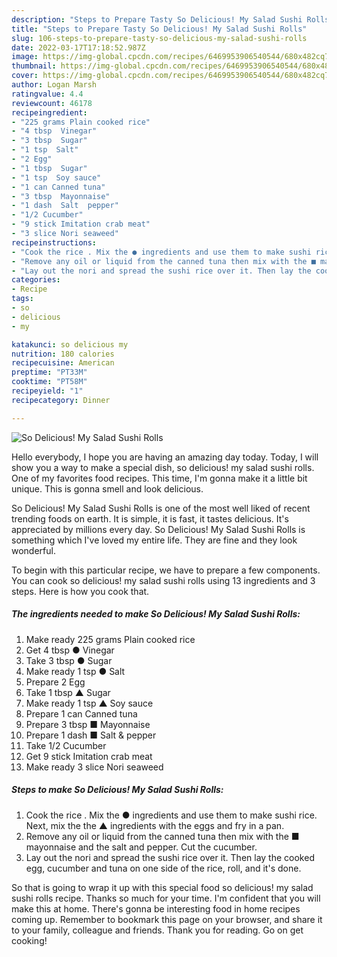 ```yaml
---
description: "Steps to Prepare Tasty So Delicious! My Salad Sushi Rolls"
title: "Steps to Prepare Tasty So Delicious! My Salad Sushi Rolls"
slug: 106-steps-to-prepare-tasty-so-delicious-my-salad-sushi-rolls
date: 2022-03-17T17:18:52.987Z
image: https://img-global.cpcdn.com/recipes/6469953906540544/680x482cq70/so-delicious-my-salad-sushi-rolls-recipe-main-photo.jpg
thumbnail: https://img-global.cpcdn.com/recipes/6469953906540544/680x482cq70/so-delicious-my-salad-sushi-rolls-recipe-main-photo.jpg
cover: https://img-global.cpcdn.com/recipes/6469953906540544/680x482cq70/so-delicious-my-salad-sushi-rolls-recipe-main-photo.jpg
author: Logan Marsh
ratingvalue: 4.4
reviewcount: 46178
recipeingredient:
- "225 grams Plain cooked rice"
- "4 tbsp  Vinegar"
- "3 tbsp  Sugar"
- "1 tsp  Salt"
- "2 Egg"
- "1 tbsp  Sugar"
- "1 tsp  Soy sauce"
- "1 can Canned tuna"
- "3 tbsp  Mayonnaise"
- "1 dash  Salt  pepper"
- "1/2 Cucumber"
- "9 stick Imitation crab meat"
- "3 slice Nori seaweed"
recipeinstructions:
- "Cook the rice . Mix the ● ingredients and use them to make sushi rice. Next, mix the the ▲ ingredients with the eggs and fry in a pan."
- "Remove any oil or liquid from the canned tuna then mix with the ■ mayonnaise and the salt and pepper. Cut the cucumber."
- "Lay out the nori and spread the sushi rice over it. Then lay the cooked egg, cucumber and tuna on one side of the rice, roll, and it&#39;s done."
categories:
- Recipe
tags:
- so
- delicious
- my

katakunci: so delicious my 
nutrition: 180 calories
recipecuisine: American
preptime: "PT33M"
cooktime: "PT58M"
recipeyield: "1"
recipecategory: Dinner

---
```



![So Delicious! My Salad Sushi Rolls](https://img-global.cpcdn.com/recipes/6469953906540544/680x482cq70/so-delicious-my-salad-sushi-rolls-recipe-main-photo.jpg)

Hello everybody, I hope you are having an amazing day today. Today, I will show you a way to make a special dish, so delicious! my salad sushi rolls. One of my favorites food recipes. This time, I'm gonna make it a little bit unique. This is gonna smell and look delicious.



So Delicious! My Salad Sushi Rolls is one of the most well liked of recent trending foods on earth. It is simple, it is fast, it tastes delicious. It's appreciated by millions every day. So Delicious! My Salad Sushi Rolls is something which I've loved my entire life. They are fine and they look wonderful.


To begin with this particular recipe, we have to prepare a few components. You can cook so delicious! my salad sushi rolls using 13 ingredients and 3 steps. Here is how you cook that.

<!--inarticleads1-->

##### The ingredients needed to make So Delicious! My Salad Sushi Rolls:

1. Make ready 225 grams Plain cooked rice
1. Get 4 tbsp ● Vinegar
1. Take 3 tbsp ● Sugar
1. Make ready 1 tsp ● Salt
1. Prepare 2 Egg
1. Take 1 tbsp ▲ Sugar
1. Make ready 1 tsp ▲ Soy sauce
1. Prepare 1 can Canned tuna
1. Prepare 3 tbsp ■ Mayonnaise
1. Prepare 1 dash ■ Salt &amp; pepper
1. Take 1/2 Cucumber
1. Get 9 stick Imitation crab meat
1. Make ready 3 slice Nori seaweed




<!--inarticleads2-->

##### Steps to make So Delicious! My Salad Sushi Rolls:

1. Cook the rice . Mix the ● ingredients and use them to make sushi rice. Next, mix the the ▲ ingredients with the eggs and fry in a pan.
1. Remove any oil or liquid from the canned tuna then mix with the ■ mayonnaise and the salt and pepper. Cut the cucumber.
1. Lay out the nori and spread the sushi rice over it. Then lay the cooked egg, cucumber and tuna on one side of the rice, roll, and it&#39;s done.




So that is going to wrap it up with this special food so delicious! my salad sushi rolls recipe. Thanks so much for your time. I'm confident that you will make this at home. There's gonna be interesting food in home recipes coming up. Remember to bookmark this page on your browser, and share it to your family, colleague and friends. Thank you for reading. Go on get cooking!
